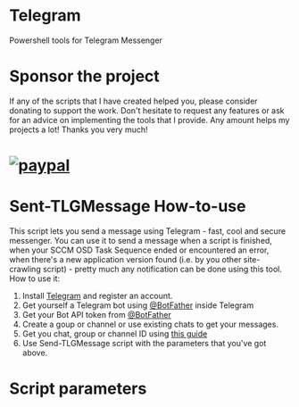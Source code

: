 # Telegram
Powershell tools for Telegram Messenger
# Sponsor the project
If any of the scripts that I have created helped you, please consider donating to support the work.
Don't hesitate to request any features or ask for an advice on implementing the tools that I provide.
Any amount helps my projects a lot! Thanks you very much!
# [![paypal](https://www.paypalobjects.com/en_US/i/btn/btn_donateCC_LG.gif)](https://www.paypal.com/paypalme/equillibrium45)

# Sent-TLGMessage How-to-use
This script lets you send a message using Telegram - fast, cool and secure messenger.
You can use it to send a message when a script is finished, when your SCCM OSD Task Sequence ended or encountered an error, when there's a new application version found (i.e. by you other site-crawling script) - pretty much any notification can be done using this tool.
How to use it:
1. Install [Telegram](https://telegram.org) and register an account.
2. Get yourself a Telegram bot using [@BotFather](https://t.me/BotFather) inside Telegram
3. Get your Bot API token from [@BotFather](https://t.me/BotFather)
4. Create a goup or channel or use existing chats to get your messages.
5. Get you chat, group or channel ID using [this guide](https://stackoverflow.com/questions/32423837/telegram-bot-how-to-get-a-group-chat-id#:~:text=Go%20to%20the%20group%2C%20click,dummy%20message%20to%20the%20bot.&text=4%2D%20Look%20for%20%22chat%22,(with%20the%20negative%20sign))
6. Use Send-TLGMessage script with the parameters that you've got above.
# Script parameters

